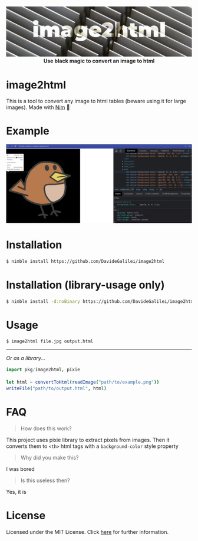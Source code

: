 <p align="center">
    <a href="https://github.com/DavideGalilei/image2html">
        <img src="/assets/banner.jpg" alt="image to html banner image" />
    </a>
    <br>
    <b>Use black magic to convert an image to html</b>
</p>


# image2html
This is a tool to convert any image to html tables (beware using it for large images). Made with [Nim](https://nim-lang.org/) 👑


# Example
![example image](/assets/example.jpg)


# Installation
```bash
$ nimble install https://github.com/DavideGalilei/image2html
```


# Installation (library-usage only)
```bash
$ nimble install -d:noBinary https://github.com/DavideGalilei/image2html
```


# Usage
```bash
$ image2html file.jpg output.html
```
---
_Or as a library..._
```nim
import pkg/image2html, pixie

let html = convertToHtml(readImage("path/to/example.png"))
writeFile("path/to/output.html", html)
```


# FAQ
> How does this work?

This project uses pixie library to extract pixels from images. Then it converts them to `<th>` html tags with a `background-color` style property

> Why did you make this?

I was bored

> Is this useless then?

Yes, it is


# License
Licensed under the MIT License.
Click [here](/LICENSE) for further information.
